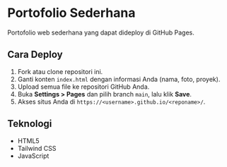 # Portofolio Sederhana

Portofolio web sederhana yang dapat dideploy di GitHub Pages.

## Cara Deploy
1. Fork atau clone repositori ini.
2. Ganti konten `index.html` dengan informasi Anda (nama, foto, proyek).
3. Upload semua file ke repositori GitHub Anda.
4. Buka **Settings > Pages** dan pilih branch `main`, lalu klik **Save**.
5. Akses situs Anda di `https://<username>.github.io/<reponame>/`.

## Teknologi
- HTML5
- Tailwind CSS
- JavaScript
